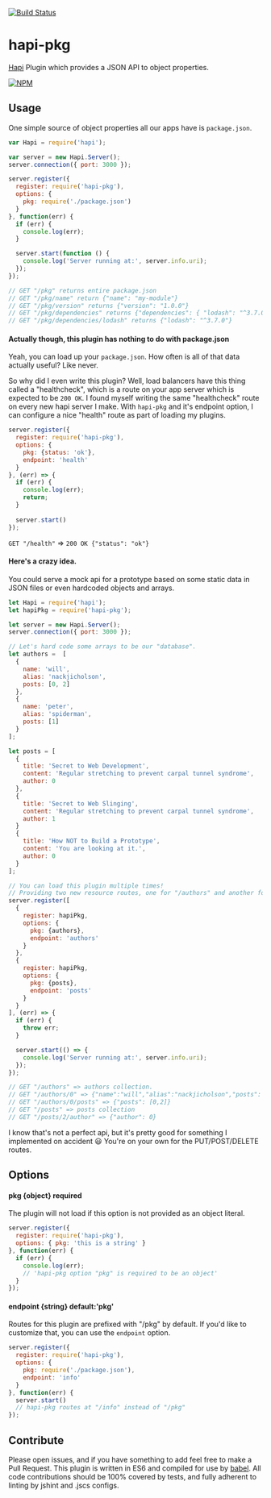 [![Build Status](https://travis-ci.org/nackjicholson/hapi-pkg.svg?branch=master)](https://travis-ci.org/nackjicholson/hapi-pkg)

# hapi-pkg
[Hapi](http://hapijs.com) Plugin which provides a JSON API to object properties.

[![NPM](https://nodei.co/npm/hapi-pkg.png?downloads=true&downloadRank=true&stars=true)](https://nodei.co/npm/hapi-pkg/)

## Usage

One simple source of object properties all our apps have is `package.json`.

```javascript
var Hapi = require('hapi');

var server = new Hapi.Server();
server.connection({ port: 3000 });

server.register({
  register: require('hapi-pkg'),
  options: {
    pkg: require('./package.json')
  }
}, function(err) {
  if (err) {
    console.log(err);
  }

  server.start(function () {
    console.log('Server running at:', server.info.uri);
  });
});

// GET "/pkg" returns entire package.json
// GET "/pkg/name" return {"name": "my-module"}
// GET "/pkg/version" returns {"version": "1.0.0"}
// GET "/pkg/dependencies" returns {"dependencies": { "lodash": "^3.7.0" } }
// GET "/pkg/dependencies/lodash" returns {"lodash": "^3.7.0"}
```

#### Actually though, this plugin has nothing to do with package.json
Yeah, you can load up your `package.json`. How often is all of that data actually useful? Like never.

So why did I even write this plugin? Well, load balancers have this thing called a "healthcheck", which is a route on
your app server which is expected to be `200 OK`. I found myself writing the same "healthcheck" route on every new
hapi server I make. With `hapi-pkg` and it's endpoint option, I can configure a nice "health" route as part of
loading my plugins.

```javascript
server.register({
  register: require('hapi-pkg'),
  options: {
    pkg: {status: 'ok'},
    endpoint: 'health'
  }
}, (err) => {
  if (err) {
    console.log(err);
    return;
  }
  
  server.start()
});
```

`GET "/health"` => `200 OK {"status": "ok"}`

#### Here's a crazy idea.
You could serve a mock api for a prototype based on some static data in JSON files or even hardcoded objects and arrays.

```javascript
let Hapi = require('hapi');
let hapiPkg = require('hapi-pkg');

let server = new Hapi.Server();
server.connection({ port: 3000 });

// Let's hard code some arrays to be our "database".
let authors =  [
  {
    name: 'will',
    alias: 'nackjicholson',
    posts: [0, 2]
  },
  {
    name: 'peter',
    alias: 'spiderman',
    posts: [1]
  }
];

let posts = [
  {
    title: 'Secret to Web Development',
    content: 'Regular stretching to prevent carpal tunnel syndrome',
    author: 0
  },
  {
    title: 'Secret to Web Slinging',
    content: 'Regular stretching to prevent carpal tunnel syndrome',
    author: 1
  }
  {
    title: 'How NOT to Build a Prototype',
    content: 'You are looking at it.',
    author: 0
  }
];

// You can load this plugin multiple times!
// Providing two new resource routes, one for "/authors" and another for "/posts"
server.register([
  {
    register: hapiPkg,
    options: {
      pkg: {authors},
      endpoint: 'authors'
    }
  },
  {
    register: hapiPkg,
    options: {
      pkg: {posts},
      endpoint: 'posts'
    }
  }
], (err) => {
  if (err) {
    throw err;
  }

  server.start(() => {
    console.log('Server running at:', server.info.uri);
  });
});

// GET "/authors" => authors collection.
// GET "/authors/0" => {"name":"will","alias":"nackjicholson","posts": [0,2]}
// GET "/authors/0/posts" => {"posts": [0,2]}
// GET "/posts" => posts collection
// GET "/posts/2/author" => {"author": 0}
```

I know that's not a perfect api, but it's pretty good for something I implemented on accident :smiley:
You're on your own for the PUT/POST/DELETE routes.

## Options
#### pkg {object} required
The plugin will not load if this option is not provided as an object literal.

```javascript
server.register({
  register: require('hapi-pkg'),
  options: { pkg: 'this is a string' }
}, function(err) {
  if (err) {
    console.log(err);
    // 'hapi-pkg option "pkg" is required to be an object' 
  }
});
```

#### endpoint {string} default:'pkg'
Routes for this plugin are prefixed with "/pkg" by default. If you'd like to customize that, you can use the `endpoint`
option.

```javascript
server.register({
  register: require('hapi-pkg'),
  options: {
    pkg: require('./package.json'),
    endpoint: 'info'
  }
}, function(err) {
  server.start()
  // hapi-pkg routes at "/info" instead of "/pkg"
});
```

## Contribute
Please open issues, and if you have something to add feel free to make a Pull Request. This plugin is written in
ES6 and compiled for use by [babel](http://babeljs.io/). All code contributions should be 100% covered by tests, and
fully adherent to linting by jshint and .jscs configs.
